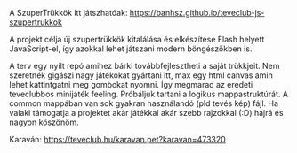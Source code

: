 A SzuperTrükkök itt játszhatóak: https://banhsz.github.io/teveclub-js-szupertrukkok

A projekt célja új szupertrükkök kitalálása és elkészítése Flash helyett JavaScript-el, így azokkal lehet játszani modern böngészőkben is.

A terv egy nyílt repó amihez bárki továbbfejlesztheti a saját trükkjeit. Nem szeretnék gigászi nagy játékokat gyártani itt, max egy html canvas amin lehet kattintgatni meg gombokat nyomni. Így megmarad az eredeti teveclubbos minijáték feeling. Próbáljuk tartani a logikus mappastruktúrát. A common mappában van sok gyakran használandó (pld tevés kép) fájl. Ha valaki támogatja a projektet akár játékkal akár szebb rajzokkal (:D) hajrá és nagyon köszönöm.

Karaván: https://teveclub.hu/karavan.pet?karavan=473320
